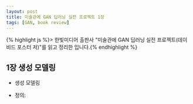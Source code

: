```yaml
---
layout: post
title: 미술관에 GAN 딥러닝 실전 프로젝트 1장
tags: [GAN, book review]
---
```


{% highlight js %}> 한빛미디어 출판사 "미술관에 GAN 딥러닝 실전 프로젝트(데이비드 포스터 저)"를 읽고 정리한 입니다.{% endhighlight %}

## 1장 생성 모델링

* 생성 모델링
- 정의: 
